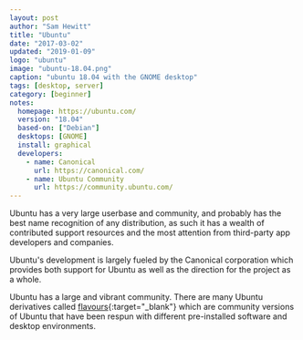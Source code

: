 ```yaml
---
layout: post
author: "Sam Hewitt"
title: "Ubuntu"
date: "2017-03-02"
updated: "2019-01-09"
logo: "ubuntu"
image: "ubuntu-18.04.png"
caption: "ubuntu 18.04 with the GNOME desktop"
tags: [desktop, server]
category: [beginner]
notes:
  homepage: https://ubuntu.com/
  version: "18.04"
  based-on: ["Debian"]
  desktops: [GNOME]
  install: graphical
  developers:
    - name: Canonical
      url: https://canonical.com/
    - name: Ubuntu Community
      url: https://community.ubuntu.com/
---
```


Ubuntu has a very large userbase and community, and probably has the best name recognition of any distribution, as such it has a wealth of contributed support resources and the most attention from third-party app developers and companies.

Ubuntu's development is largely fueled by the Canonical corporation which provides both support for Ubuntu as well as the direction for the project as a whole.

Ubuntu has a large and vibrant community. There are many Ubuntu derivatives called [flavours](https://www.ubuntu.com/about/about-ubuntu/flavours){:target="_blank"} which are community versions of Ubuntu that have been respun with different pre-installed software and desktop environments. 
